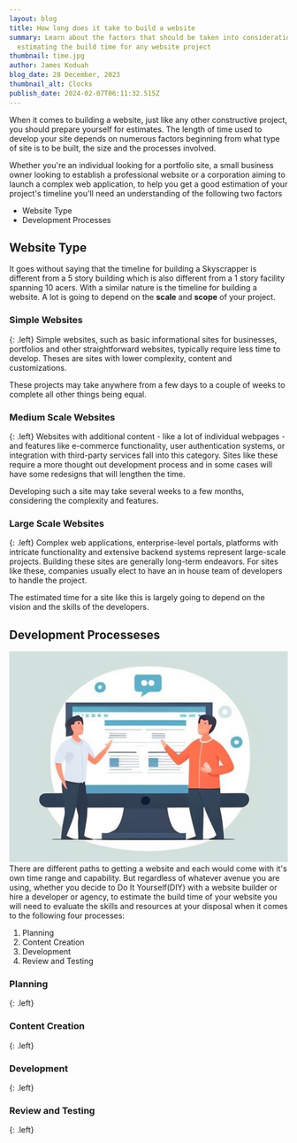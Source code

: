```yaml
---
layout: blog
title: How long does it take to build a website
summary: Learn about the factors that should be taken into consideration in
  estimating the build time for any website project
thumbnail: time.jpg
author: James Koduah
blog_date: 28 December, 2023
thumbnail_alt: Clocks
publish_date: 2024-02-07T06:11:32.515Z
---
```

When it comes to building a website, just like any other constructive project, you should prepare yourself for estimates. The length of time used to develop your site depends on numerous factors beginning from what type of site is to be built, the size and the processes involved.

Whether you're an individual looking for a portfolio site, a small business owner looking to establish a professional website or a corporation aiming to launch a complex web application,
to help you get a good estimation of your project's timeline you'll need an understanding of the following two factors 

* Website Type
* Development Processes


## Website Type

It goes without saying that the timeline for building a Skyscrapper is different from a 5 story building which is also different from a 1 story facility spanning 10 acers. With a similar nature is the timeline for building a website. A lot is going to depend on the **scale** and **scope** of your project.

### Simple Websites
{: .left}
Simple websites, such as basic informational sites for businesses, portfolios and other straightforward websites, typically require less time to develop. Theses are sites with lower complexity, content and customizations.

These projects may take anywhere from a few days to a couple of weeks to complete all other things being equal.

### Medium Scale Websites
{: .left}
Websites with additional content - like a lot of individual webpages - and features like e-commerce functionality, user authentication systems, or integration with third-party services fall into this category. Sites like these require a more thought out development process and in some cases will have some redesigns that will lengthen the time.

Developing such a site may take several weeks to a few months, considering the complexity and features.

### Large Scale Websites
{: .left}
Complex web applications, enterprise-level portals, platforms with intricate functionality and extensive backend systems represent large-scale projects. Building these sites are generally long-term endeavors. For sites like these, companies usually elect to have an in house team of developers to handle the project.

The estimated time for a site like this is largely going to depend on the vision and the skills of the developers.




## Development Processeses
![Vector image of two characters planning a website](/images/website_process.jpg)
There are different paths to getting a website and each would come with it's own time range and capability. But regardless of whatever avenue you are using, whether you decide to Do It Yourself(DIY) with a website builder or hire a developer or agency, to estimate the build time of your website you will need to evaluate the skills and resources at your disposal when it comes to the following four processes:

1. Planning
2. Content Creation
3. Development
4. Review and Testing

### Planning
{: .left}



### Content Creation
{: .left}


### Development
{: .left}




### Review and Testing
{: .left}

<!--In the fast-paced digital landscape, establishing an online presence is paramount for businesses and individuals alike. One of the crucial aspects of this process is building a website. However, the burning question on many minds is: How long does it take to build a website? The answer, as you might expect, is not one-size-fits-all. Let's delve into the factors that influence the timeline of website development.

design is an art and until you've spent a whole day changing the font size and font family of text on a website, you might not appreciate this art


\### Scope and Complexity: The Backbone of Timelines
The foundation of any website project lies in its scope and complexity. A simple informational site might only take a few weeks, while a complex e-commerce platform with intricate features could extend the timeline into several months. Clearly defining the project's scope from the outset is key to managing expectations and timelines effectively.

### Requirements and Features: A Feature-Rich Endeavor
The more features and functionality a website requires, the longer it will take to build. From user authentication systems to dynamic content updates, each feature adds a layer of complexity to the development process. It's crucial to prioritize features and functionalities to ensure a streamlined development timeline.

### Design: Crafting the Visual Identity
The design phase is not only about aesthetics but also about user experience. The complexity of the design, the number of revisions, and the collaboration between designers and developers can significantly impact the overall timeline. A well-thought-out design process ensures a visually appealing and functional end product.

### Content Development: Filling in the Blanks
Content is king, and creating or gathering content for your website can influence the development timeline. Whether it's text, images, videos, or other media, having a content plan in place can expedite the development process.

### Platform and Technology: Choosing the Right Tools
The choice of the website platform and underlying technologies plays a crucial role. Using pre-built templates or themes can save time, but custom development with specific technologies may extend the timeline. The decision should align with the project's goals and requirements.

### Customization and Coding: Tailoring Solutions
Custom coding and functionality require time and expertise. If your website demands unique features, be prepared for a more extended development phase. However, the investment in customization often pays off with a more tailored and impactful online presence.

### Testing and Debugging: Ensuring Smooth Operation
Thorough testing is non-negotiable. Identifying and resolving bugs and issues may take additional time, but it is essential for delivering a seamless user experience. Rigorous testing ensures that the website functions correctly across various devices and browsers.

### Client Feedback and Revisions: A Collaborative Journey
Effective communication between clients and development teams is critical. Timely feedback and revisions can significantly impact the project's timeline. Clear communication channels and a collaborative approach ensure that the website aligns with the client's vision.

In conclusion, the timeline for building a website is influenced by a myriad of factors. While it's tempting to focus solely on the finish line, understanding and embracing the nuances of website development will result in a more successful and impactful online presence. Work closely with your development team, set realistic expectations, and remember: quality often takes time. -->
